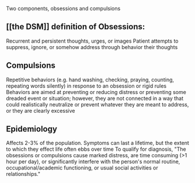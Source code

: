 Two components, obsessions and compulsions
## [[the DSM]] definition of Obsessions:
Recurrent and persistent thoughts, urges, or images
Patient attempts to suppress, ignore, or somehow address through behavior their thoughts


## Compulsions
Repetitive behaviors (e.g. hand washing, checking, praying, counting, repeating words silently) in response to an obsession or rigid rules
Behaviors are aimed at preventing or reducing distress or preventing some dreaded event or situation; however, they are not connected in a way that could realistically neutralize or prevent whatever they are meant to address, or they are clearly excessive


## Epidemiology
Affects 2-3% of the population. Symptoms can last a lifetime, but the extent to which they effect life often ebbs over time
To qualify for diagnosis, "The obsessions or compulsions cause marked distress, are time consuming (>1 hour per day), or significantly interfere with the person's normal routine, occupational/academic functioning, or usual social activities or relationships."

